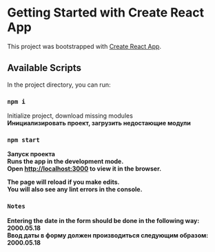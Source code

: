 # Getting Started with Create React App

This project was bootstrapped with [Create React App](https://github.com/facebook/create-react-app).

## Available Scripts

In the project directory, you can run:

### `npm i`

Initialize project, download missing modules <br>
<b>Инициализировать проект, загрузить недостающие модули<b>

### `npm start`

<b>Запуск проекта<b>
<br>
Runs the app in the development mode.\
Open [http://localhost:3000](http://localhost:3000) to view it in the browser.

The page will reload if you make edits.\
You will also see any lint errors in the console.

### `Notes`

Entering the date in the form should be done in the following way:
2000.05.18
<br>
<b>Ввод даты в форму должен производиться следующим образом:
2000.05.18<b>




